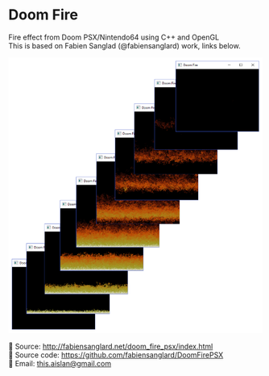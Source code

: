 # Doom Fire

Fire effect from Doom PSX/Nintendo64 using C++ and OpenGL<br/>
This is based on Fabien Sanglad (@fabiensanglard) work, links below.<br/>

 ![Alt Text](https://github.com/ThisAislan/doom-fire-psx/raw/master/image/cover.png)<br/>

:link: Source: http://fabiensanglard.net/doom_fire_psx/index.html<br/>
:link: Source code: https://github.com/fabiensanglard/DoomFirePSX<br/>
:email: Email: this.aislan@gmail.com
